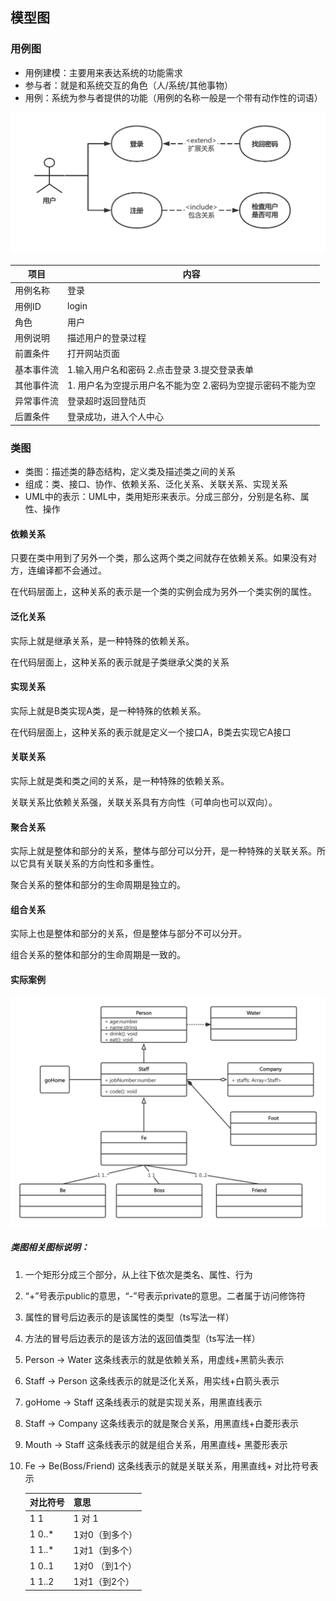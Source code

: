## 模型图
### 用例图
- 用例建模：主要用来表达系统的功能需求
- 参与者：就是和系统交互的角色（人/系统/其他事物）
- 用例：系统为参与者提供的功能（用例的名称一般是一个带有动作性的词语）

![用例图1](https://raw.githubusercontent.com/jaylenchan/learning-summary/main/pic/%E7%94%A8%E4%BE%8B%E5%9B%BE1.png)

| 项目       | 内容                                                       |
| ---------- | ---------------------------------------------------------- |
| 用例名称   | 登录                                                       |
| 用例ID     | login                                                      |
| 角色       | 用户                                                       |
| 用例说明   | 描述用户的登录过程                                         |
| 前置条件   | 打开网站页面                                               |
| 基本事件流 | 1.输入用户名和密码 2.点击登录 3.提交登录表单               |
| 其他事件流 | 1. 用户名为空提示用户名不能为空 2.密码为空提示密码不能为空 |
| 异常事件流 | 登录超时返回登陆页                                         |
| 后置条件   | 登录成功，进入个人中心                                     |



### 类图

- 类图：描述类的静态结构，定义类及描述类之间的关系
- 组成：类、接口、协作、依赖关系、泛化关系、关联关系、实现关系
- UML中的表示：UML中，类用矩形来表示。分成三部分，分别是名称、属性、操作

#### 依赖关系

只要在类中用到了另外一个类，那么这两个类之间就存在依赖关系。如果没有对方，连编译都不会通过。

在代码层面上，这种关系的表示是一个类的实例会成为另外一个类实例的属性。

#### 泛化关系

实际上就是继承关系，是一种特殊的依赖关系。

在代码层面上，这种关系的表示就是子类继承父类的关系

#### 实现关系

实际上就是B类实现A类，是一种特殊的依赖关系。

在代码层面上，这种关系的表示就是定义一个接口A，B类去实现它A接口

#### 关联关系

实际上就是类和类之间的关系，是一种特殊的依赖关系。

关联关系比依赖关系强，关联关系具有方向性（可单向也可以双向）。

#### 聚合关系

实际上就是整体和部分的关系，整体与部分可以分开，是一种特殊的关联关系。所以它具有关联关系的方向性和多重性。

聚合关系的整体和部分的生命周期是独立的。

#### 组合关系

实际上也是整体和部分的关系，但是整体与部分不可以分开。

组合关系的整体和部分的生命周期是一致的。

#### 实际案例

![UML类图](https://raw.githubusercontent.com/jaylenchan/learning-summary/main/pic/UML%E7%B1%BB%E5%9B%BE.png)

##### 类图相关图标说明：

1. 一个矩形分成三个部分，从上往下依次是类名、属性、行为

2. “+”号表示public的意思，“-”号表示private的意思。二者属于访问修饰符

3. 属性的冒号后边表示的是该属性的类型（ts写法一样）

4. 方法的冒号后边表示的是该方法的返回值类型（ts写法一样）

5. Person -> Water 这条线表示的就是依赖关系，用虚线+黑箭头表示

6. Staff -> Person 这条线表示的就是泛化关系，用实线+白箭头表示

7. goHome -> Staff 这条线表示的就是实现关系，用黑直线表示

8. Staff -> Company 这条线表示的就是聚合关系，用黑直线+白菱形表示

9. Mouth -> Staff 这条线表示的就是组合关系，用黑直线+ 黑菱形表示

10. Fe -> Be(Boss/Friend) 这条线表示的就是关联关系，用黑直线+ 对比符号表示

    | 对比符号 | 意思           |
    | -------- | -------------- |
    | 1 1      | 1 对 1         |
    | 1 0..*   | 1对0（到多个） |
    | 1 1..*   | 1对1（到多个） |
    | 1 0..1   | 1对0 （到1个） |
    | 1 1..2   | 1对1（到2个）  |

    
